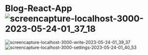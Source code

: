 # Blog-React-App![screencapture-localhost-3000-2023-05-24-01_37_18](https://github.com/niikhilpatel/Blog-React-App/assets/90297144/648926f9-37b2-441a-89f5-db27a7851cf1)
![screencapture-localhost-3000-write-2023-05-24-01_39_37](https://github.com/niikhilpatel/Blog-React-App/assets/90297144/b8c61f73-ab1b-46c6-8d29-aa4760fbd28a)
![screencapture-localhost-3000-settings-2023-05-24-01_40_53](https://github.com/niikhilpatel/Blog-React-App/assets/90297144/002fc587-f560-4615-ada9-f08bb0f55c8e)
